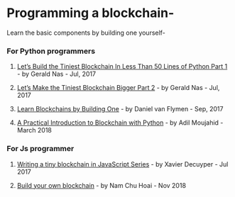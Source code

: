 # Programming a blockchain- 

Learn the basic components by building one yourself- 

### For Python programmers
1.  [Let’s Build the Tiniest Blockchain
In Less Than 50 Lines of Python Part 1](https://medium.com/crypto-currently/lets-build-the-tiniest-blockchain-e70965a248b) - by Gerald Nas - Jul, 2017

2.  [Let’s Make the Tiniest Blockchain Bigger Part 2](https://medium.com/crypto-currently/lets-make-the-tiniest-blockchain-bigger-ac360a328f4d) - by Gerald Nas - Jul, 2017

3. [Learn Blockchains by Building One](https://hackernoon.com/learn-blockchains-by-building-one-117428612f46) - by Daniel van Flymen - Sep, 2017

4. [A Practical Introduction to Blockchain with Python](http://adilmoujahid.com/posts/2018/03/intro-blockchain-bitcoin-python/) - by Adil Moujahid - March 2018


### For Js programmer

1. [Writing a tiny blockchain in JavaScript Series](https://www.savjee.be/2017/07/Writing-tiny-blockchain-in-JavaScript/) - by Xavier Decuyper - Jul 2017

2. [Build your own blockchain](https://github.com/nambrot/blockchain-in-js) - by Nam Chu Hoai - Nov 2018
